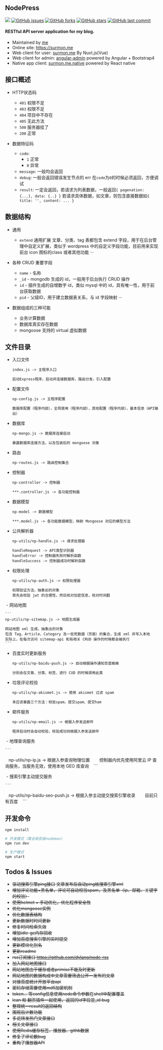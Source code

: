 ## NodePress

[![](https://badge.juejin.im/entry/58a5f22c8d6d810057c8f0a5/likes.svg?style=flat-square)](https://juejin.im/entry/58a5f22c8d6d810057c8f0a5/detail)
[![GitHub issues](https://img.shields.io/github/issues/surmon-china/nodepress.svg?style=flat-square)](https://github.com/surmon-china/nodepress/issues)
[![GitHub forks](https://img.shields.io/github/forks/surmon-china/nodepress.svg?style=flat-square)](https://github.com/surmon-china/nodepress/network)
[![GitHub stars](https://img.shields.io/github/stars/surmon-china/nodepress.svg?style=flat-square)](https://github.com/surmon-china/nodepress/stargazers)
[![GitHub last commit](https://img.shields.io/github/last-commit/google/skia.svg?style=flat-square)](https://github.com/surmon-china/nodepress)

#### RESTful API server application for my blog.

- Maintained by [me](mailto://surmon@foxmail.com)
- Online site: https://surmon.me
- Web client for user: [surmon.me](https://github.com/surmon-china/surmon.me) By Nuxt.js(Vue)
- Web client for admin: [angular-admin](https://github.com/surmon-china/angular-admin) powered by Angular + Bootstrap4
- Native app client: [surmon.me.native](https://github.com/surmon-china/surmon.me.native) powered by React native


## 接口概述

  - HTTP状态码
    * `401` 权限不足
    * `403` 权限不足
    * `404` 项目中不存在
    * `405` 无此方法
    * `500` 服务器挂了
    * `200` 正常

  - 数据特征码
    * `code`:
        * `1` 正常
        * `0` 异常
    * `message`:
        一般均会返回
    * `debug`:
        一般会返回错误发生节点的 err
        在`code`为`0`的时候必须返回，方便调试
    * `result`:
        一定会返回，若请求为列表数据，一般返回`{ pagenation: {...}, data: {..} }`
        若请求具体数据，如文章，则包含直接数据如`{ title: '', content: ... }`


## 数据结构

  - 通用
    * `extend` 通用扩展
        文章、分类、tag 表都包含 extend 字段，用于在后台管理中自定义扩展，类似于 wordpress 中的自定义字段功能，目前用来实现前台 icon 图标的class 或者其他功能
    ···


  - 各种 CRUD 重要字段
    * `name`         - 名称
    * `_id`          - mongodb 生成的 id，一般用于后台执行 CRUD 操作
    * `id`           - 插件生成的自增数字 id，类似 mysql 中的 id，具有唯一性，用于前台获取数据
    * `pid`          - 父级ID，用于建立数据表关系，与 id 字段映射
    ···

  - 数据组成的三种可能
    + 业务计算数据
    + 数据库真实存在数据
    + mongoose 支持的 virtual 虚拟数据


## 文件目录

  - 入口文件

    ```
    index.js -> 主程序入口

    启动Express程序，启动并连接数据库，路由分发，引入配置
    ```

  - 配置文件

    ```
    np-config.js -> 主程序配置

    数据库配置（程序内部），全局使用（程序内部），其他配置（程序内部），基本信息（API输出）
    ```

  - 数据库

    ```
    np-mongo.js -> 数据库连接启动

    暴露数据库连接方法，以及包装后的 mongoose 对象
    ```

  - 路由

    ```
    np-routes.js -> 路由控制集合
    ```

  - 控制器

    ```
    np-controller -> 控制器

    ***.controller.js -> 各功能控制器
    ```

  - 数据模型

    ```
    np-model -> 数据模型

    ***.model.js -> 各功能数据模型，映射 Mongoose 对应的模型方法
    ```

  - 公共解析器

    ```
    np-utils/np-handle.js -> 请求处理器

    handleRequest -> API类型识别器
    handleError -> 控制器失败时解析函数
    handleSuccess -> 控制器成功时解析函数
    ```

  - 权限处理

    ```
    np-utils/np-auth.js -> 权限处理器
    
    权限验证方法，抽象出的对象
    首先会校验 jwt 的合理性，然后核对加密信息，核对时间戳
    ```

  - 网站地图

    ```
    np-utils/np-sitemap.js -> 地图生成器
    
    网站地图 xml 生成，抽象出的对象
    包含 Tag、Article、Category 及一些死数据（页面）的集合，生成 xml 并写入本地
    实际上，在每次访问 sitemap-api 和有相关 CRUD 操作的时候都会被执行
    ```

  - 百度实时更新服务

    ```
    np-utils/np-baidu-push.js -> 自动根据操作通知百度蜘蛛
    
    分别会在文章、分类、标签、进行 CUD 的时候调用此类
    ```

  - 垃圾评论校验

    ```
    np-utils/np-akismet.js -> 使用 akismet 过滤 spam
    
    本应该暴露三个方法：校验spam、提交spam、提交ham
    ```

  - 邮件服务

    ```
    np-utils/np-email.js -> 根据入参发送邮件
    
    程序启动时会自动校验，校验成功则根据入参发送邮件
    ```

  - 地理查询服务

    ```
    np-utils/np-ip.js -> 根据入参查询物理位置
    
    控制器内优先使用阿里云 IP 查询服务，当服务无效，使用本地 GEO 库查询
    ```
    
   - 搜索引擎主动提交服务

    ```
    np-utils/np-baidu-seo-push.js -> 根据入参主动提交搜索引擎收录
    
    目前只有百度
    ```


## 开发命令

```bash
npm install

# 开发模式（需全局安装nodemon）
npm run dev

# 生产模式
npm start
```

## Todos & Issues

- ~~驱动搜索引擎ping接口 文章发布后自动ping给搜索引擎xml~~
- ~~增加评论功能+黑名单，评论可自动校验spam，及黑名单（ip、邮箱、关键字的校验）~~
- ~~使用helmet + 手动优化，优化程序安全性~~
- ~~优化mongoose实例~~
- ~~优化数据表结构~~
- ~~更新数据时时间更新~~
- ~~修复时间检索失效~~
- ~~增加idle-gc内存回收~~
- ~~增加百度搜索引擎的实时提交~~
- ~~更新模块化别名~~
- ~~更新readme~~
- ~~rss订阅接口 https://github.com/dylang/node-rss~~
- ~~加入网站地图接口~~
- ~~网站地图由于缓存或者primise不能及时更新~~
- ~~网站地图的数据构成中文章需要筛选公开一发布的文章~~
- ~~对接百度统计开放平台api~~
- ~~密码存储需要使用md5加密机制~~
- ~~token... 等config信息使用node命令参数在shell中配置覆盖~~
- ~~lean 和 翻页插件一起使用，返回的id字段是_id bug~~
- ~~整理统一result的返回结构~~
- ~~围观后计数功能~~
- ~~多说转发热门文章接口~~
- ~~相关文章接口~~
- ~~使用Redis缓存标签、播放器、githb数据~~
- ~~修复了评论数bug~~
- ~~重构了播放器API~~
